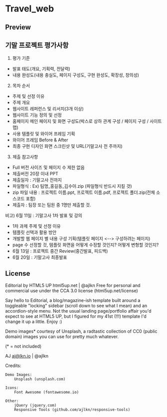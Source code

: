 # Travel_web
## Preview
## 기말 프로젝트 평가사항
1. 평가 기준
- 발표 태도(개요, 기획력, 전달력)
- 내용 완성도(내용 충실도, 페이지 구성도, 구현 완성도, 확장성, 창의성)

2. 목차 순서
- 주제 및 선정 이유
- 주제 개요
- 웹사이트 레퍼런스 및 리서치(3개 이상)
- 웹사이트 기능 정의 및 선정
- 홈페이지 메인 페이지 및 화면 구성도(박스로 상하 관계 구성 / 페이지 구성 / 사이트 맵)
- 사용 템플릿 및 와이어 프레임 기획
- 와이어 프레임 Before & After
- 최종 구현 디자인 화면 스크린샷 및 URL(기말고사 전 주까지)

3. 제출 참고사항
- Full 버전 사이즈 및 페이지 수 제한 없음
- 제출버전 20장 이내 PPT
- 제출일자 : 기말고사 전까지
- 파일형식 : Ex) 팀명_홍길동_김수아.zip (파일형식 반드시 지킬 것)
- zip 파일 내용 : 프로젝트 이름.ppt, 프로젝트 이름.pdf, 프로젝트 폴더.zip(전체 소스코드 포함)
- 제출자 : 팀장 또는 팀원 중 1명만 제출할 것.

비고) 6월 11일 : 기말고사 1차 발표 및 강의
- 1차 과제 주제 및 선정 이유
- 템플릿 선택과 활용 방안
- 개발할 웹 페이지 별 내용 구성 기획(템플릿 페이지 <--> 구성하려는 페이지)
- page 수 선정할 것, 템플릿 화면을 어떻게 수정할 것인지? 어떻게 변형할 것인지?
- 6월 13일 : 프로젝트 중간 Review(중간발표, 피드백)
- 6월 20일 : 기말고사 최종발표
## License
Editorial by HTML5 UP
html5up.net | @ajlkn
Free for personal and commercial use under the CCA 3.0 license (html5up.net/license)


Say hello to Editorial, a blog/magazine-ish template built around a toggleable "locking"
sidebar (scroll down to see what I mean) and an accordion-style menu. Not the usual landing
page/portfolio affair you'd expect to see at HTML5 UP, but I figured for my 41st (!!!)
template I'd change it up a little. Enjoy :)

Demo images* courtesy of Unsplash, a radtastic collection of CC0 (public domain) images
you can use for pretty much whatever.

(* = not included)

AJ
aj@lkn.io | @ajlkn


Credits:

	Demo Images:
		Unsplash (unsplash.com)

	Icons:
		Font Awesome (fontawesome.io)

	Other:
		jQuery (jquery.com)
		Responsive Tools (github.com/ajlkn/responsive-tools)
